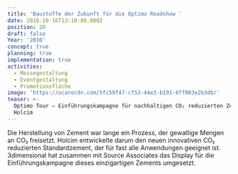 ```yaml
---
title: 'Baustoffe der Zukunft für die Optimo Roadshow '
date: 2018-10-16T13:10:00.000Z
position: 20
draft: false
Year: '2010'
concept: true
planning: true
implementation: true
activities:
  - Messegestaltung
  - Eventgestaltung
  - Promotionsfläche
image: 'https://ucarecdn.com/5fc59f47-cf53-44e3-b191-6ff083e2b3db/'
teaser: >-
  Optimo Tour — Einführungskampagne für nachhaltigen CO₂ reduzierten Zement von
  Holcim
---
```

Die Herstellung von Zement war lange ein Prozess, der gewaltige Mengen an CO₂ freisetzt. Holcim entwickelte darum den neuen innovativen CO₂ reduzierten Standardzement, der für fast alle Anwendungen geeignet ist. 3dimensional hat zusammen mit Source Associates das Display für die Einführungskampagne dieses einzigartigen Zements umgesetzt.
